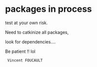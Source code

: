 packages in process
===================

test at your own risk.

Need to catkinize all packages,

look for dependencies....

Be patient !! lol


     Vincent FOUCAULT
